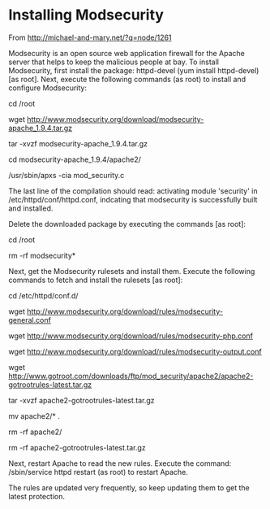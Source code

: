 # Installing Modsecurity

From http://michael-and-mary.net/?q=node/1261

Modsecurity is an open source web application firewall for the Apache server that helps to keep the malicious people at bay. To install Modsecurity, first install the package: httpd-devel (yum install httpd-devel) [as root]. Next, execute the following commands (as root) to install and configure Modsecurity:



cd /root

wget http://www.modsecurity.org/download/modsecurity-apache_1.9.4.tar.gz

tar -xvzf modsecurity-apache_1.9.4.tar.gz

cd modsecurity-apache_1.9.4/apache2/

/usr/sbin/apxs -cia mod_security.c

The last line of the compilation should read: activating module 'security' in /etc/httpd/conf/httpd.conf, indcating that modsecurity is successfully built and installed.

Delete the downloaded package by executing the commands [as root]:

cd /root

rm -rf modsecurity*

Next, get the Modsecurity rulesets and install them. Execute the following commands to fetch and install the rulesets [as root]:

cd /etc/httpd/conf.d/

wget http://www.modsecurity.org/download/rules/modsecurity-general.conf

wget http://www.modsecurity.org/download/rules/modsecurity-php.conf

wget http://www.modsecurity.org/download/rules/modsecurity-output.conf

wget http://www.gotroot.com/downloads/ftp/mod_security/apache2/apache2-gotrootrules-latest.tar.gz

tar -xvzf apache2-gotrootrules-latest.tar.gz

mv apache2/* .

rm -rf apache2/

rm -rf apache2-gotrootrules-latest.tar.gz

Next, restart Apache to read the new rules. Execute the command: /sbin/service httpd restart (as root) to restart Apache.

The rules are updated very frequently, so keep updating them to get the latest protection. 
